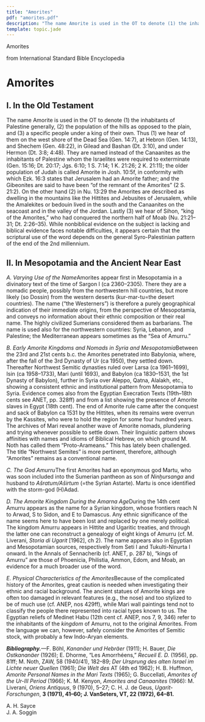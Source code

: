 ```yaml
---
title: "Amorites"
pdf: "amorites.pdf"
description: "The name Amorite is used in the OT to denote (1) the inhabitants of Palestine generally, (2) the population of the hills as opposed to the plain, and (3) a specific people under a king of their own."
template: topic.jade
---
```



Amorites

from International Standard Bible Encyclopedia

Amorites
========

I. In the Old Testament
-----------------------

The name Amorite is used in the OT to denote (1) the inhabitants of
Palestine generally, (2) the population of the hills as opposed to the
plain, and (3) a specific people under a king of their own. Thus (1) we
hear of them on the west shore of the Dead Sea (Gen. 14:7), at Hebron
(Gen. 14:13), and Shechem (Gen. 48:22), in Gilead and Bashan (Dt. 3:10),
and under Hermon (Dt. 3:8; 4:48). They are named instead of the
Canaanites as the inhabitants of Palestine whom the Israelites were
required to exterminate (Gen. 15:16; Dt. 20:17; Jgs. 6:10; 1 S. 7:14; 1
K. 21:26; 2 K. 21:11); the older population of Judah is called Amorite
in Josh. 10:5f, in conformity with which Ezk. 16:3 states that Jerusalem
had an Amorite father; and the Gibeonites are said to have been “of the
remnant of the Amorites” (2 S. 21:2). On the other hand (2) in Nu. 13:29
the Amorites are described as dwelling in the mountains like the
Hittites and Jebusites of Jerusalem, while the Amalekites or bedouin
lived in the south and the Canaanites on the seacoast and in the valley
of the Jordan. Lastly (3) we hear of Sihon, “king of the Amorites,” who
had conquered the northern half of Moab (Nu. 21:21–31; Dt. 2:26–35).
While nonbiblical evidence on the subject is lacking and biblical
evidence faces notable difficulties, it appears certain that the
scriptural use of the word depends on the general Syro-Palestinian
pattern of the end of the 2nd millennium.

II. In Mesopotamia and the Ancient Near East
--------------------------------------------

*A. Varying Use of the Name*Amorites appear first in Mesopotamia in a
divinatory text of the time of Sargon I (ca 2360–2305). There they are a
nomadic people, possibly from the northwestern hill countries, but more
likely (so Dossin) from the western deserts (kur-mar-tu=the desert
countries). The name (“the Westerners”) is therefore a purely
geographical indication of their immediate origins, from the perspective
of Mesopotamia, and conveys no information about their ethnic
composition or their real name. The highly civilized Sumerians
considered them as barbarians. The name is used also for the
northwestern countries: Syria, Lebanon, and Palestine; the Mediterranean
appears sometimes as the “Sea of Amurru.”

*B. Early Amorite Kingdoms and Nomads in Syria and Mesopotamia*Between
the 23rd and 21st cents b.c. the Amorites penetrated into Babylonia,
where, after the fall of the 3rd Dynasty of Ur (ca 1950), they settled
down. Thereafter Northwest Semitic dynasties ruled over Larsa (ca
1961–1699), Isin (ca 1958–1733), Mari (until 1693), and Babylon (ca
1830–1531, the 1st Dynasty of Babylon), further in Syria over Aleppo,
Qatna, Alalakh, etc., showing a consistent ethnic and institutional
pattern from Mesopotamia to Syria. Evidence comes also from the Egyptian
Execration Texts (19th–18th cents see ANET, pp. 328ff) and from a list
showing the presence of Amorite slaves in Egypt (18th cent). The end of
Amorite rule came after the conquest and sack of Babylon ca 1531 by the
Hittites, when its remains were overrun by the Kassites, who were to
hold the region for some four hundred years. The archives of Mari reveal
another wave of Amorite nomads, plundering and trying whenever possible
to settle down. Their linguistic pattern shows affinities with names and
idioms of Biblical Hebrew, on which ground M. Noth has called them
“Proto-Arameans.” This has lately been challenged. The title “Northwest
Semites” is more pertinent, therefore, although “Amorites” remains as a
conventional name.

*C. The God Amurru*The first Amorites had an eponymous god Martu, who
was soon included into the Sumerian pantheon as son of *Ninḫursanga* and
husband to *Ašratum/Aširtum* (=the Syrian Astarte). Martu is once
identified with the storm-god (H)Adad.

*D. The Amorite Kingdom During the Amarna Age*During the 14th cent
Amurru appears as the name for a Syrian kingdom, whose frontiers reach N
to Arwad, S to Sidon, and E to Damascus. Any ethnic significance of the
name seems here to have been lost and replaced by one merely political.
The kingdom Amurru appears in Hittite and Ugaritic treaties, and through
the latter one can reconstruct a genealogy of eight kings of Amurru (cf.
M. Liverani, *Storia di Ugarit* [1962], ch 2). The name appears also in
Egyptian and Mesopotamian sources, respectively from Seti I and
Tukulti-Ninurta I onward. In the Annals of Sennacherib (cf. ANET, p. 287
b), “kings of Amurru” are those of Phoenicia, Philistia, Ammon, Edom,
and Moab, an evidence for a much broader use of the word.

*E. Physical Characteristics of the Amorites*Because of the complicated
history of the Amorites, great caution is needed when investigating
their ethnic and racial background. The ancient statues of Amorite kings
are often too damaged in relevant features (e.g., the nose) and too
stylized to be of much use (cf. ANEP, nos 429ff), while Mari wall
paintings tend not to classify the people there represented into racial
types known to us. The Egyptian reliefs of Medinet Habu (12th cent cf.
ANEP, nos 7, 9, 346) refer to the inhabitants of the *kingdom* of
Amurru, not to the original Amorites. From the language we can, however,
safely consider the Amorites of Semitic stock, with probably a few
Indo-Aryan elements.

***Bibliography.***—F. Böhl, *Kananäer und Hebräer* (1911); H. Bauer,
*Die Ostkananäer* (1926); E. Dhorme, “Les Amorrhéens,” *Recueil* *E. D.*
(1956), pp. 81ff; M. Noth, ZAW, 58 (1940/41), 182–89; *Der Ursprung des
alten Israel im Lichte neuer Quellen* (1961); *Die Welt des* AT (4th ed
1962); H. B. Huffmon, *Amorite Personal Names in the Mari Texts* (1965);
G. Buccellati, *Amorites of the Ur-III Period* (1966); K. M. Kenyon,
*Amorites and Canaanites* (1966): M. Liverani, *Oriens Antiquus*, 9
(1970), 5–27; C. H. J. de Geus, *Ugarit-Forschungen*, **3 (1971), 41–60;
J. VanSeters, VT, 22 (1972), 64–81.**

A. H. Sayce  
J. A. Soggin

